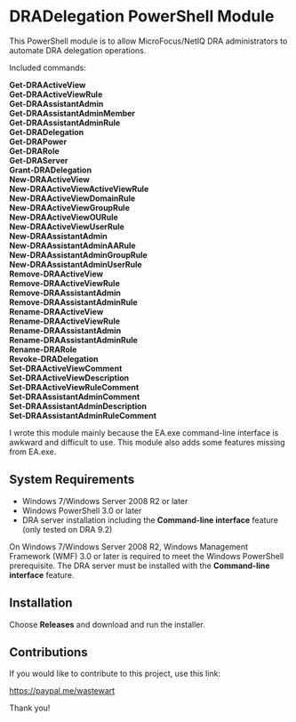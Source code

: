# DRADelegation PowerShell Module

This PowerShell module is to allow MicroFocus/NetIQ DRA administrators to automate DRA delegation operations.

Included commands:

**Get-DRAActiveView  
Get-DRAActiveViewRule  
Get-DRAAssistantAdmin  
Get-DRAAssistantAdminMember  
Get-DRAAssistantAdminRule  
Get-DRADelegation  
Get-DRAPower  
Get-DRARole  
Get-DRAServer  
Grant-DRADelegation  
New-DRAActiveView  
New-DRAActiveViewActiveViewRule  
New-DRAActiveViewDomainRule  
New-DRAActiveViewGroupRule  
New-DRAActiveViewOURule  
New-DRAActiveViewUserRule  
New-DRAAssistantAdmin  
New-DRAAssistantAdminAARule  
New-DRAAssistantAdminGroupRule  
New-DRAAssistantAdminUserRule  
Remove-DRAActiveView  
Remove-DRAActiveViewRule  
Remove-DRAAssistantAdmin  
Remove-DRAAssistantAdminRule  
Rename-DRAActiveView  
Rename-DRAActiveViewRule  
Rename-DRAAssistantAdmin  
Rename-DRAAssistantAdminRule  
Rename-DRARole  
Revoke-DRADelegation  
Set-DRAActiveViewComment  
Set-DRAActiveViewDescription  
Set-DRAActiveViewRuleComment  
Set-DRAAssistantAdminComment  
Set-DRAAssistantAdminDescription  
Set-DRAAssistantAdminRuleComment**

I wrote this module mainly because the EA.exe command-line interface is awkward and difficult to use. This module also adds some features missing from EA.exe.

## System Requirements

* Windows 7/Windows Server 2008 R2 or later
* Windows PowerShell 3.0 or later
* DRA server installation including the **Command-line interface** feature (only tested on DRA 9.2)

On Windows 7/Windows Server 2008 R2, Windows Management Framework (WMF) 3.0 or later is required to meet the Windows PowerShell prerequisite. The DRA server must be installed with the **Command-line interface** feature.

## Installation

Choose **Releases** and download and run the installer.

## Contributions

If you would like to contribute to this project, use this link:

https://paypal.me/wastewart

Thank you!